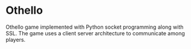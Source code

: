 # Othello
Othello game implemented with Python socket programming along with SSL. The game uses a client server architecture to communicate among players.

